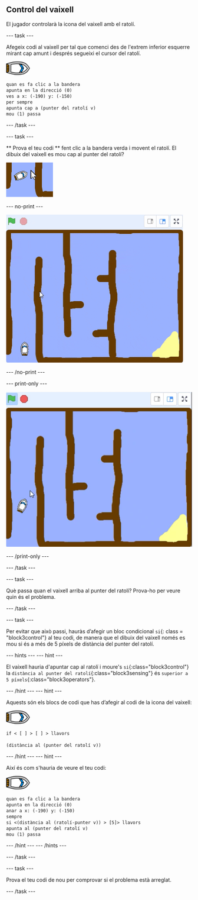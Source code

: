 ## Control del vaixell

El jugador controlarà la icona del vaixell amb el ratolí.

\--- task \---

Afegeix codi al vaixell per tal que comenci des de l'extrem inferior esquerre mirant cap amunt i després segueixi el cursor del ratolí.

![icona-vaixell](images/boat_resize.png)

```blocks3
quan es fa clic a la bandera
apunta en la direcció (0)
ves a x: (-190) y: (-150)
per sempre
apunta cap a (punter del ratolí v)
mou (1) passa
```

\--- /task \---

\--- task \---

** Prova el teu codi ** fent clic a la bandera verda i movent el ratolí. El dibuix del vaixell es mou cap al punter del ratolí?

![captura de pantalla](images/boat-mouse.png)

\--- no-print \---

![captura de pantalla](images/boat-pointer-test-anim.gif)

\--- /no-print \---

\--- print-only \---

![captura de pantalla](images/boat-pointer-test-anim.png)

\--- /print-only \---

\--- /task \---

\--- task \---

Què passa quan el vaixell arriba al punter del ratolí? Prova-ho per veure quin és el problema.

\--- /task \---

\--- task \---

Per evitar que això passi, hauràs d’afegir un bloc condicional ` si `{: class = "block3control"} al teu codi, de manera que el dibuix del vaixell només es mou si és a més de 5 píxels de distància del punter del ratolí.

\--- hints \--- \--- hint \---

El vaixell hauria d'apuntar cap al ratolí i moure's `si`{:class="block3control"} la `distància al punter del ratolí`{:class="block3sensing"} és `superior a 5 píxels`{:class="block3operators"}.

\--- /hint \--- \--- hint \---

Aquests són els blocs de codi que has d’afegir al codi de la icona del vaixell:

![icona-vaixell](images/boat_resize.png)

```blocks3
if < [ ] > [ ] > llavors

(distància al (punter del ratolí v))
```

\--- /hint \--- \--- hint \---

Així és com s'hauria de veure el teu codi:

![icona-vaixell](images/boat_resize.png)

```blocks3
quan es fa clic a la bandera
apunta en la direcció (0)
anar a x: (-190) y: (-150)
sempre
si <(distància al (ratolí-punter v)) > [5]> llavors
apunta al (punter del ratolí v)
mou (1) passa
```

\--- /hint \--- \--- /hints \---

\--- /task \---

\--- task \---

Prova el teu codi de nou per comprovar si el problema està arreglat.

\--- /task \---